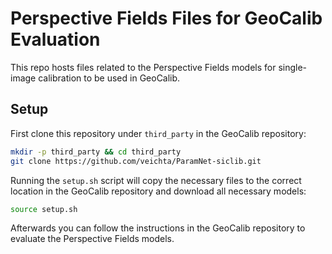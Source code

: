 # Perspective Fields Files for GeoCalib Evaluation

This repo hosts files related to the Perspective Fields models for single-image calibration to be used in GeoCalib.

## Setup

First clone this repository under `third_party` in the GeoCalib repository:

```bash
mkdir -p third_party && cd third_party
git clone https://github.com/veichta/ParamNet-siclib.git
```

Running the `setup.sh` script will copy the necessary files to the correct location in the GeoCalib 
repository and download all necessary models:

```bash
source setup.sh
```

Afterwards you can follow the instructions in the GeoCalib repository to evaluate the Perspective Fields models.
